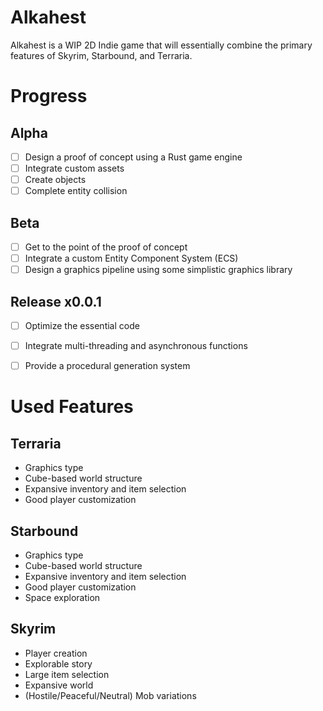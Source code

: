 # Alkahest
Alkahest is a WIP 2D Indie game that will essentially combine the primary features of Skyrim, Starbound, and Terraria.

# Progress
## Alpha
- [ ] Design a proof of concept using a Rust game engine
- [ ] Integrate custom assets
- [ ] Create objects
- [ ] Complete entity collision

## Beta
- [ ] Get to the point of the proof of concept
- [ ] Integrate a custom Entity Component System (ECS)
- [ ] Design a graphics pipeline using some simplistic graphics library

## Release x0.0.1
- [ ] Optimize the essential code
- [ ] Integrate multi-threading and asynchronous functions
- [ ] Provide a procedural generation system


# Used Features
## Terraria
- Graphics type
- Cube-based world structure
- Expansive inventory and item selection
- Good player customization
  
## Starbound
- Graphics type
- Cube-based world structure
- Expansive inventory and item selection
- Good player customization
- Space exploration

## Skyrim
- Player creation
- Explorable story
- Large item selection
- Expansive world
- (Hostile/Peaceful/Neutral) Mob variations
